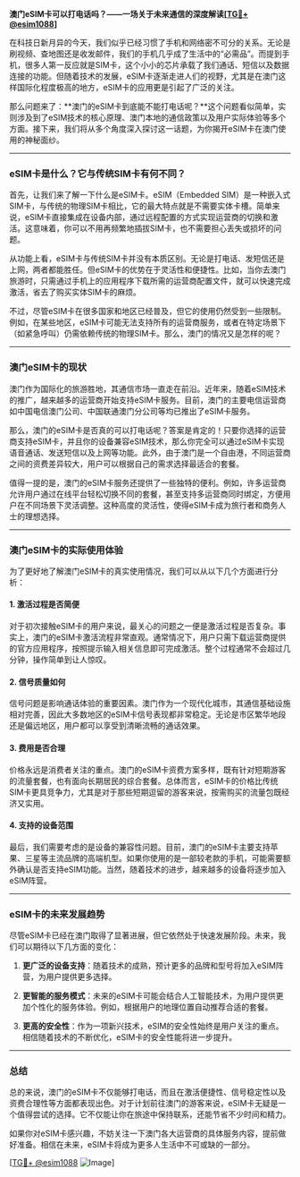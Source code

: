 **澳门eSIM卡可以打电话吗？——一场关于未来通信的深度解读[[TG💪+ @esim1088](https://t.me/s/esim1088)]**

在科技日新月异的今天，我们似乎已经习惯了手机和网络密不可分的关系。无论是刷视频、查地图还是收发邮件，我们的手机几乎成了生活中的“必需品”。而提到手机，很多人第一反应就是SIM卡，这个小小的芯片承载了我们通话、短信以及数据连接的功能。但随着技术的发展，eSIM卡逐渐走进人们的视野，尤其是在澳门这样国际化程度极高的地方，eSIM卡的应用更是引起了广泛的关注。

那么问题来了：**澳门的eSIM卡到底能不能打电话呢？**这个问题看似简单，实则涉及到了eSIM技术的核心原理、澳门本地的通信政策以及用户实际体验等多个方面。接下来，我们将从多个角度深入探讨这一话题，为你揭开eSIM卡在澳门使用的神秘面纱。

---

### eSIM卡是什么？它与传统SIM卡有何不同？

首先，让我们来了解一下什么是eSIM卡。eSIM（Embedded SIM）是一种嵌入式SIM卡，与传统的物理SIM卡相比，它的最大特点就是不需要实体卡槽。简单来说，eSIM卡直接集成在设备内部，通过远程配置的方式实现运营商的切换和激活。这意味着，你可以不用再频繁地插拔SIM卡，也不需要担心丢失或损坏的问题。

从功能上看，eSIM卡与传统SIM卡并没有本质区别。无论是打电话、发短信还是上网，两者都能胜任。但eSIM卡的优势在于灵活性和便捷性。比如，当你去澳门旅游时，只需通过手机上的应用程序下载所需的运营商配置文件，就可以快速完成激活，省去了购买实体SIM卡的麻烦。

不过，尽管eSIM卡在很多国家和地区已经普及，但它的使用仍然受到一些限制。例如，在某些地区，eSIM卡可能无法支持所有的运营商服务，或者在特定场景下（如紧急呼叫）仍需依赖传统的物理SIM卡。那么，澳门的情况又是怎样的呢？

---

### 澳门eSIM卡的现状

澳门作为国际化的旅游胜地，其通信市场一直走在前沿。近年来，随着eSIM技术的推广，越来越多的运营商开始支持eSIM卡服务。目前，澳门的主要电信运营商如中国电信澳门公司、中国联通澳门分公司等均已推出了eSIM卡服务。

那么，澳门的eSIM卡是否真的可以打电话呢？答案是肯定的！只要你选择的运营商支持eSIM卡，并且你的设备兼容eSIM技术，那么你完全可以通过eSIM卡实现语音通话、发送短信以及上网等功能。此外，由于澳门是一个自由港，不同运营商之间的资费差异较大，用户可以根据自己的需求选择最适合的套餐。

值得一提的是，澳门的eSIM卡服务还提供了一些独特的便利。例如，许多运营商允许用户通过在线平台轻松切换不同的套餐，甚至支持多运营商同时绑定，方便用户在不同场景下灵活调整。这种高度的灵活性，使得eSIM卡成为旅行者和商务人士的理想选择。

---

### 澳门eSIM卡的实际使用体验

为了更好地了解澳门eSIM卡的真实使用情况，我们可以从以下几个方面进行分析：

#### 1. **激活过程是否简便**
对于初次接触eSIM卡的用户来说，最关心的问题之一便是激活过程是否复杂。事实上，澳门的eSIM卡激活流程非常直观。通常情况下，用户只需下载运营商提供的官方应用程序，按照提示输入相关信息即可完成激活。整个过程通常不会超过几分钟，操作简单到让人惊叹。

#### 2. **信号质量如何**
信号问题是影响通话体验的重要因素。澳门作为一个现代化城市，其通信基础设施相对完善，因此大多数地区的eSIM卡信号表现都非常稳定。无论是市区繁华地段还是偏远地区，用户都可以享受到清晰流畅的通话效果。

#### 3. **费用是否合理**
价格永远是消费者关注的重点。澳门的eSIM卡资费方案多样，既有针对短期游客的流量套餐，也有面向长期居民的综合套餐。总体而言，eSIM卡的价格比传统SIM卡更具竞争力，尤其是对于那些短期逗留的游客来说，按需购买的流量包既经济又实用。

#### 4. **支持的设备范围**
最后，我们需要考虑的是设备的兼容性问题。目前，澳门的eSIM卡主要支持苹果、三星等主流品牌的高端机型。如果你使用的是一部较老款的手机，可能需要额外确认是否支持eSIM功能。当然，随着技术的进步，越来越多的设备将逐步加入eSIM阵营。

---

### eSIM卡的未来发展趋势

尽管eSIM卡已经在澳门取得了显著进展，但它依然处于快速发展阶段。未来，我们可以期待以下几方面的变化：

1. **更广泛的设备支持**：随着技术的成熟，预计更多的品牌和型号将加入eSIM阵营，为用户提供更多选择。
   
2. **更智能的服务模式**：未来的eSIM卡可能会结合人工智能技术，为用户提供更加个性化的服务体验。例如，根据用户的地理位置自动推荐合适的套餐。

3. **更高的安全性**：作为一项新兴技术，eSIM的安全性始终是用户关注的重点。相信随着技术的不断优化，eSIM卡的安全性能将进一步提升。

---

### 总结

总的来说，澳门的eSIM卡不仅能够打电话，而且在激活便捷性、信号稳定性以及资费合理性等方面都表现出色。对于计划前往澳门的游客来说，eSIM卡无疑是一个值得尝试的选择。它不仅能让你在旅途中保持联系，还能节省不少时间和精力。

如果你对eSIM卡感兴趣，不妨关注一下澳门各大运营商的具体服务内容，提前做好准备。相信在未来，eSIM卡将成为更多人生活中不可或缺的一部分。

[[TG💪+ @esim1088](https://t.me/s/esim1088) ![Image](https://i.postimg.cc/4NQfJmqS/Snipaste-2025-05-13-00-14-12.png)]